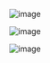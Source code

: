 

![image](https://github.com/gmvrachatis/vDevices/assets/66122405/e36f75d8-82ae-4452-b025-c4f4597fb07a)



![image](https://github.com/gmvrachatis/vDevices/assets/66122405/cbe33c5f-06f3-42f0-b4e9-721bee79d9ad)



![image](https://github.com/gmvrachatis/vDevices/assets/66122405/c83cd215-7520-4331-a756-c96bfeffeac5)
